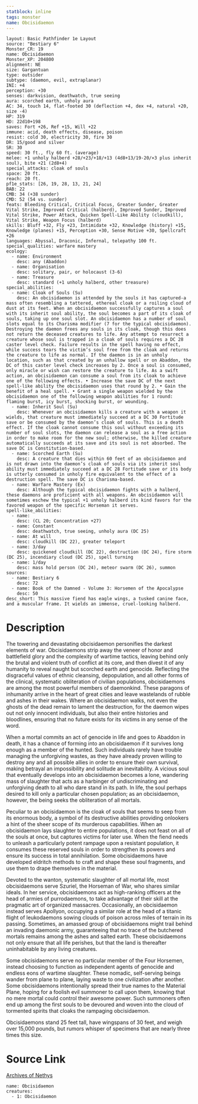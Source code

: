 ```yaml
---
statblock: inline
tags: monster
name: Obcisidaemon
---
```

```statblock
layout: Basic Pathfinder 1e Layout
source: "Bestiary 6"
Monster_CR: 19
name: Obcisidaemon
Monster_XP: 204800
alignment: NE
size: Gargantuan
type: outsider
subtype: (daemon, evil, extraplanar)
INI: +4
perception: +30
senses: darkvision, deathwatch, true seeing
aura: scorched earth, unholy aura
AC: 34, touch 14, flat-footed 30 (deflection +4, dex +4, natural +20, size -4)
HP: 319
HD: 22d10+198
saves: Fort +26, Ref +15, Will +22
immune: acid, death effects, disease, poison
resist: cold 30, electricity 30, fire 30
DR: 15/good and silver
SR: 30
speed: 30 ft., fly 60 ft. (average)
melee: +1 unholy halberd +28/+23/+18/+13 (4d8+13/19-20/×3 plus inherit soul), bite +21 (2d8+4)
special_attacks: cloak of souls
space: 20 ft.
reach: 20 ft.
pf1e_stats: [26, 19, 28, 13, 21, 24]
BAB: 22
CMB: 34 (+38 sunder)
CMD: 52 (54 vs. sunder)
feats: Bleeding Critical, Critical Focus, Greater Sunder, Greater Vital Strike, Improved Critical (halberd), Improved Sunder, Improved Vital Strike, Power Attack, Quicken Spell-Like Ability (cloudkill), Vital Strike, Weapon Focus (halberd)
skills: Bluff +32, Fly +23, Intimidate +32, Knowledge (history) +15, Knowledge (planes) +15, Perception +30, Sense Motive +30, Spellcraft +26
languages: Abyssal, Draconic, Infernal, telepathy 100 ft.
special_qualities: warfare mastery
ecology:
  - name: Environment
    desc: any (Abaddon)
  - name: Organisation
    desc: solitary, pair, or holocaust (3-6)
  - name: Treasure
    desc: standard (+1 unholy halberd, other treasure)
special_abilities:
  - name: Cloak of Souls (Su)
    desc: An obcisidaemon is attended by the souls it has captured-a mass often resembling a tattered, ethereal cloak or a roiling cloud of dust at its feet. When an obcisidaemon successfully captures a soul with its inherit soul ability, the soul becomes a part of its cloak of souls, taking up one soul slot. An obcisidaemon has a number of soul slots equal to its Charisma modifier (7 for the typical obcisidaemon). Destroying the daemon frees any souls in its cloak, though this does not return the deceased creatures to life. Any attempt to resurrect a creature whose soul is trapped in a cloak of souls requires a DC 28 caster level check. Failure results in the spell having no effect, while success tears the victim’s soul free from the cloak and returns the creature to life as normal. If the daemon is in an unholy location, such as that created by an unhallow spell or on Abaddon, the DC of this caster level check increases by 2. Once a soul is consumed, only miracle or wish can restore the creature to life. As a swift action, an obcisidaemon can consume a soul from its cloak to achieve one of the following effects. • Increase the save DC of the next spell-like ability the obcisidaemon uses that round by 2. • Gain the benefit of a heal spell. • Grant a single weapon wielded by the obcisidaemon one of the following weapon abilities for 1 round: flaming burst, icy burst, shocking burst, or wounding.
  - name: Inherit Soul (Su)
    desc: Whenever an obcisidaemon kills a creature with a weapon it wields, that creature must immediately succeed at a DC 30 Fortitude save or be consumed by the daemon’s cloak of souls. This is a death effect. If the cloak cannot consume this soul without exceeding its number of soul slots, the daemon can release a soul as a free action in order to make room for the new soul; otherwise, the killed creature automatically succeeds at its save and its soul is not absorbed. The save DC is Constitution-based.
  - name: Scorched Earth (Su)
    desc: A creature that dies within 60 feet of an obcisidaemon and is not drawn into the daemon’s cloak of souls via its inherit soul ability must immediately succeed at a DC 28 Fortitude save or its body is utterly consumed in unholy fire equivalent to the effect of a destruction spell. The save DC is Charisma-based.
  - name: Warfare Mastery (Ex)
    desc: Although the typical obcisidaemon fights with a halberd, these daemons are proficient with all weapons. An obcisidaemon will sometimes eschew the typical +1 unholy halberd its kind favors for the favored weapon of the specific Horseman it serves.
spell-like_abilities:
  - name:
    desc: (CL 20; Concentration +27)
  - name: Constant
    desc: deathwatch, true seeing, unholy aura (DC 25)
  - name: At will
    desc: cloudkill (DC 22), greater teleport
  - name: 3/day
    desc: quickened cloudkill (DC 22), destruction (DC 24), fire storm (DC 25), incendiary cloud (DC 25), spell turning
  - name: 1/day
    desc: mass hold person (DC 24), meteor swarm (DC 26), summon
sources:
  - name: Bestiary 6
    desc: 72
  - name: Book of the Damned - Volume 3: Horsemen of the Apocalypse
    desc: 50
desc_short: This massive fiend has eagle wings, a tusked canine face, and a muscular frame. It wields an immense, cruel-looking halberd.
```
# Description
The towering and devastating obcisidaemon personifies the darkest elements of war. Obcisidaemons strip away the veneer of honor and battlefield glory and the complexity of wartime tactics, leaving behind only the brutal and violent truth of conflict at its core, and then divest it of any humanity to reveal naught but scorched earth and genocide. Reflecting the disgraceful values of ethnic cleansing, depopulation, and all other forms of the clinical, systematic obliteration of civilian populations, obcisidaemons are among the most powerful members of daemonkind. These paragons of inhumanity arrive in the heart of great cities and leave wastelands of rubble and ashes in their wakes. Where an obcisidaemon walks, not even the ghosts of the dead remain to lament the destruction, for the daemon wipes out not only innocent individuals, but also their entire histories and bloodlines, ensuring that no future exists for its victims in any sense of the word. 

When a mortal commits an act of genocide in life and goes to Abaddon in death, it has a chance of forming into an obcisidaemon if it survives long enough as a member of the hunted. Such individuals rarely have trouble managing the unforgiving wastes, as they have already proven willing to destroy any and all possible allies in order to ensure their own survival, making betrayal an impossibility and solitude an inevitability. A vicious soul that eventually develops into an obcisidaemon becomes a lone, wandering mass of slaughter that acts as a harbinger of undiscriminating and unforgiving death to all who dare stand in its path. In life, the soul perhaps desired to kill only a particular chosen population; as an obcisidaemon, however, the being seeks the obliteration of all mortals. 

Peculiar to an obcisidaemon is the cloak of souls that seems to seep from its enormous body, a symbol of its destructive abilities providing onlookers a hint of the sheer scope of its murderous capabilities. When an obcisidaemon lays slaughter to entire populations, it does not feast on all of the souls at once, but captures victims for later use. When the fiend needs to unleash a particularly potent rampage upon a resistant population, it consumes these reserved souls in order to strengthen its powers and ensure its success in total annihilation. Some obcisidaemons have developed eldritch methods to craft and shape these soul fragments, and use them to drape themselves in the material. 

Devoted to the wanton, systematic slaughter of all mortal life, most obcisidaemons serve Szuriel, the Horseman of War, who shares similar ideals. In her service, obcisidaemons act as high-ranking officers at the head of armies of purrodaemons, to take advantage of their skill at the pragmatic art of organized massacres. Occasionally, an obcisidaemon instead serves Apollyon, occupying a similar role at the head of a titanic flight of leukodaemons sowing clouds of poison across miles of terrain in its passing. Sometimes, an amassed group of obcisidaemons might trail behind an invading daemonic army, guaranteeing that no trace of the butchered mortals remains among the ashes and salted earth. These obcisidaemons not only ensure that all life perishes, but that the land is thereafter uninhabitable by any living creatures. 

Some obcisidaemons serve no particular member of the Four Horsemen, instead choosing to function as independent agents of genocide and endless eons of wartime slaughter. These nomadic, self-serving beings wander from plane to plane, laying waste to one civilization after another. Some obcisidaemons intentionally spread their true names to the Material Plane, hoping for a foolish evil summoner to call upon them, knowing that no mere mortal could control their awesome power. Such summoners often end up among the first souls to be devoured and woven into the cloud of tormented spirits that cloaks the rampaging obcisidaemon. 

Obcisidaemons stand 25 feet tall, have wingspans of 30 feet, and weigh over 15,000 pounds, but rumors whisper of specimens that are nearly three times this size.
# Source Link
[Archives of Nethys](https://aonprd.com/MonsterDisplay.aspx?ItemName=Obcisidaemon)
```encounter-table
name: Obcisidaemon
creatures:
  - 1: Obcisidaemon
```
